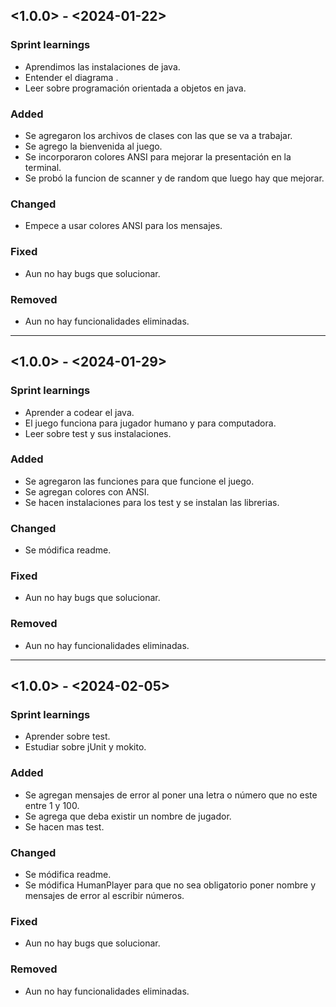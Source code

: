 ## <1.0.0> - <2024-01-22>

### Sprint learnings

- Aprendimos las instalaciones de java.
- Entender el diagrama .
- Leer sobre programación orientada a objetos en java.

### Added

- Se agregaron los archivos de clases con las que se va a trabajar.
- Se agrego la bienvenida al juego.
- Se incorporaron colores ANSI para mejorar la presentación en la terminal.
- Se probó la funcion de scanner y de random que luego hay que mejorar.

### Changed

- Empece a usar colores ANSI para los mensajes.

### Fixed

- Aun no hay bugs que solucionar.

### Removed

- Aun no hay funcionalidades eliminadas.

--- 

## <1.0.0> - <2024-01-29>

### Sprint learnings

- Aprender a codear el java.
- El juego funciona para jugador humano y para computadora.
- Leer sobre test y sus instalaciones.

### Added

- Se agregaron las funciones para que funcione el juego.
- Se agregan colores con ANSI.
- Se hacen instalaciones para los test y se instalan las librerias. 

### Changed

- Se módifica readme. 

### Fixed

- Aun no hay bugs que solucionar.

### Removed

- Aun no hay funcionalidades eliminadas.

--- 

## <1.0.0> - <2024-02-05>

### Sprint learnings

- Aprender sobre test.
- Estudiar sobre jUnit y mokito.

### Added

- Se agregan mensajes de error al poner una letra o número que no este entre 1 y 100.
- Se agrega que deba existir un nombre de jugador. 
- Se hacen mas test.

### Changed

- Se módifica readme. 
- Se módifica HumanPlayer para que no sea obligatorio poner nombre y mensajes de error al escribir números.

### Fixed

- Aun no hay bugs que solucionar.

### Removed

- Aun no hay funcionalidades eliminadas.